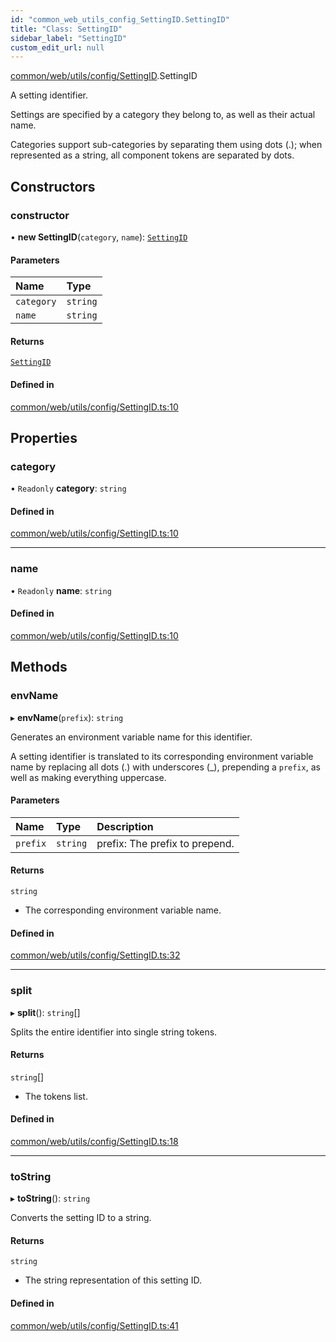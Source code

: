 ```yaml
---
id: "common_web_utils_config_SettingID.SettingID"
title: "Class: SettingID"
sidebar_label: "SettingID"
custom_edit_url: null
---
```


[common/web/utils/config/SettingID](../modules/common_web_utils_config_SettingID.md).SettingID

A setting identifier.

Settings are specified by a category they belong to, as well as their actual name.

Categories support sub-categories by separating them using dots (.);
when represented as a string, all component tokens are separated by dots.

## Constructors

### constructor

• **new SettingID**(`category`, `name`): [`SettingID`](common_web_utils_config_SettingID.SettingID.md)

#### Parameters

| Name | Type |
| :------ | :------ |
| `category` | `string` |
| `name` | `string` |

#### Returns

[`SettingID`](common_web_utils_config_SettingID.SettingID.md)

#### Defined in

[common/web/utils/config/SettingID.ts:10](https://github.com/Soroush9978/rds-ng/blob/165bdc6/src/common/web/utils/config/SettingID.ts#L10)

## Properties

### category

• `Readonly` **category**: `string`

#### Defined in

[common/web/utils/config/SettingID.ts:10](https://github.com/Soroush9978/rds-ng/blob/165bdc6/src/common/web/utils/config/SettingID.ts#L10)

___

### name

• `Readonly` **name**: `string`

#### Defined in

[common/web/utils/config/SettingID.ts:10](https://github.com/Soroush9978/rds-ng/blob/165bdc6/src/common/web/utils/config/SettingID.ts#L10)

## Methods

### envName

▸ **envName**(`prefix`): `string`

Generates an environment variable name for this identifier.

A setting identifier is translated to its corresponding environment variable name by replacing all dots (.) with underscores (_),
prepending a ``prefix``, as well as making everything uppercase.

#### Parameters

| Name | Type | Description |
| :------ | :------ | :------ |
| `prefix` | `string` | prefix: The prefix to prepend. |

#### Returns

`string`

- The corresponding environment variable name.

#### Defined in

[common/web/utils/config/SettingID.ts:32](https://github.com/Soroush9978/rds-ng/blob/165bdc6/src/common/web/utils/config/SettingID.ts#L32)

___

### split

▸ **split**(): `string`[]

Splits the entire identifier into single string tokens.

#### Returns

`string`[]

- The tokens list.

#### Defined in

[common/web/utils/config/SettingID.ts:18](https://github.com/Soroush9978/rds-ng/blob/165bdc6/src/common/web/utils/config/SettingID.ts#L18)

___

### toString

▸ **toString**(): `string`

Converts the setting ID to a string.

#### Returns

`string`

- The string representation of this setting ID.

#### Defined in

[common/web/utils/config/SettingID.ts:41](https://github.com/Soroush9978/rds-ng/blob/165bdc6/src/common/web/utils/config/SettingID.ts#L41)
